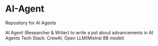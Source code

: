 # AI-Agent
Repository for AI Agents

 AI Agent (Researcher & Writer) to write a pst about advancements in AI Agents 
 Tech Stack: CrewAI, Open LLM(Mixtral 8B model)
